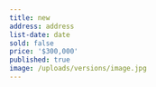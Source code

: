 ```yaml
---
title: new
address: address
list-date: date
sold: false
price: '$300,000'
published: true
image: /uploads/versions/image.jpg
---
```



